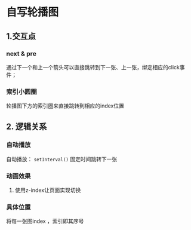 # 自写轮播图
## 1.交互点
### next & pre
通过下一个和上一个箭头可以直接跳转到下一张、上一张，绑定相应的click事件；
### 索引小圆圈
轮播图下方的索引圈来直接跳转到相应的index位置
## 2. 逻辑关系
### 自动播放
自动播放： `setInterval()` 固定时间跳转下一张
### 动画效果
  1. 使用z-index让页面实现切换
### 具体位置
  将每一张图index ，索引即其序号



